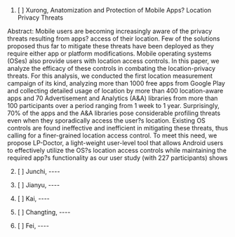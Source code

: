 1. [ ] Xurong, Anatomization and Protection of Mobile Apps? Location Privacy Threats

Abstract: Mobile users are becoming increasingly aware of the privacy threats resulting from apps? access of their location. Few of the solutions proposed thus far to mitigate these threats have been deployed as they require either app or platform modifications. Mobile operating systems (OSes) also provide users with location access controls. In this paper, we analyze the efficacy of these controls in combating the location-privacy threats. For this analysis, we conducted the first location measurement campaign of its kind, analyzing more than 1000 free apps from Google Play and collecting detailed usage of location by more than 400 location-aware apps and 70 Advertisement and Analytics (A&A) libraries from more than 100 participants over a period ranging from 1 week to 1 year. Surprisingly, 70\% of the apps and the A&A libraries pose considerable profiling threats even when they sporadically access the user?s location. Existing OS controls are found ineffective and inefficient in mitigating these threats, thus calling for a finer-grained location access control. To meet this need, we propose LP-Doctor, a light-weight user-level tool that allows Android users to effectively utilize the OS?s location access controls while maintaining the required app?s functionality as our user study (with 227 participants) shows

2. [ ] Junchi, ----

3. [ ] Jianyu, ----

4. [ ] Kai, ----

5. [ ] Changting, ----

6. [ ] Fei, ----
